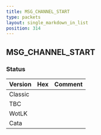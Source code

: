 ```yaml
---
title: MSG_CHANNEL_START
type: packets
layout: single_markdown_in_list
position: 314
---
```


## MSG_CHANNEL_START

### Status

Version | Hex | Comment
---------- | ---------- | ---------- 
Classic |  |  
TBC |  |  
WotLK |  |  
Cata |  |  
